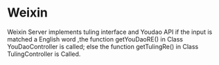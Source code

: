 # Weixin
Weixin Server implements tuling interface and Youdao API
if the input is matched a English word ,the function getYouDaoRE() in Class YouDaoController is called;
else the function getTulingRe() in Class TulingController is Called.
